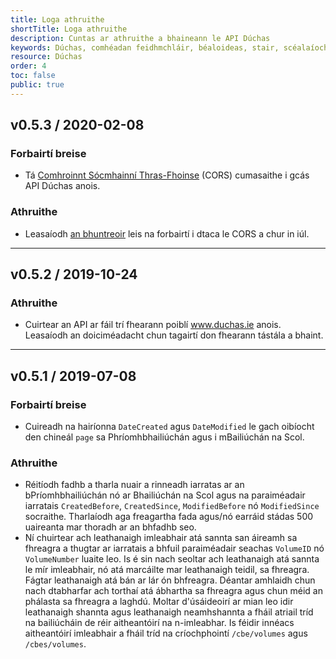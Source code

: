 ```yaml
---
title: Loga athruithe
shortTitle: Loga athruithe
description: Cuntas ar athruithe a bhaineann le API Dúchas
keywords: Dúchas, comhéadan feidhmchláir, béaloideas, stair, scéalaíocht, Fiontar & Scoil na Gaeilge, DCU
resource: Dúchas
order: 4
toc: false
public: true
---
```


## **v0.5.3** / 2020-02-08

### Forbairtí breise

- Tá [Comhroinnt Sócmhainní Thras-Fhoinse](https://developer.mozilla.org/en-US/docs/Web/HTTP/CORS) (CORS) cumasaithe i gcás API Dúchas anois.

### Athruithe

- Leasaíodh [an bhuntreoir](/ga/data/getting-started) leis na forbairtí i dtaca le CORS a chur in iúl.

---

## **v0.5.2** / 2019-10-24

### Athruithe

- Cuirtear an API ar fáil trí fhearann poiblí www.duchas.ie anois. Leasaíodh an doiciméadacht chun tagairtí don fhearann tástála a bhaint.

---

## **v0.5.1** / 2019-07-08

### Forbairtí breise

- Cuireadh na hairíonna `DateCreated` agus `DateModified` le gach oibíocht den chineál `page` sa Phríomhbhailiúchán agus i mBailiúchán na Scol.

### Athruithe

- Réitíodh fadhb a tharla nuair a rinneadh iarratas ar an bPríomhbhailiúchán nó ar Bhailiúchán na Scol agus na paraiméadair iarratais `CreatedBefore`, `CreatedSince`, `ModifiedBefore` nó `ModifiedSince` socraithe. Tharlaíodh aga freagartha fada agus/nó earráid stádas 500 uaireanta mar thoradh ar an bhfadhb seo.
- Ní chuirtear ach leathanaigh imleabhair atá sannta san áireamh sa fhreagra a thugtar ar iarratais a bhfuil paraiméadair seachas `VolumeID` nó `VolumeNumber` luaite leo. Is é sin nach seoltar ach leathanaigh atá sannta le mír imleabhair, nó atá marcáilte mar leathanaigh teidil, sa fhreagra. Fágtar leathanaigh atá bán ar lár ón bhfreagra. Déantar amhlaidh chun nach dtabharfar ach torthaí atá ábhartha sa fhreagra agus chun méid an phálasta sa fhreagra a laghdú. Moltar d'úsáideoirí ar mian leo idir leathanaigh shannta agus leathanaigh neamhshannta a fháil atriail tríd na bailiúcháin de réir aitheantóirí na n-imleabhar. Is féidir innéacs aitheantóirí imleabhair a fháil tríd na críochphointí `/cbe/volumes` agus `/cbes/volumes`.
